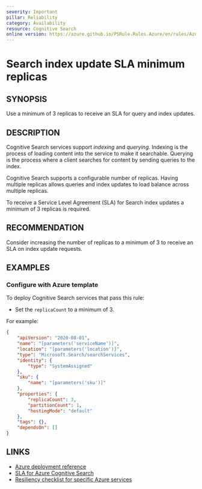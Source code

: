 ```yaml
---
severity: Important
pillar: Reliability
category: Availability
resource: Cognitive Search
online version: https://azure.github.io/PSRule.Rules.Azure/en/rules/Azure.Search.IndexSLA/
---
```


# Search index update SLA minimum replicas

## SYNOPSIS

Use a minimum of 3 replicas to receive an SLA for query and index updates.

## DESCRIPTION

Cognitive Search services support _indexing_ and _querying_.
Indexing is the process of loading content into the service to make it searchable.
Querying is the process where a client searches for content by sending queries to the index.

Cognitive Search supports a configurable number of replicas.
Having multiple replicas allows queries and index updates to load balance across multiple replicas.

To receive a Service Level Agreement (SLA) for Search index updates a minimum of 3 replicas is required.

## RECOMMENDATION

Consider increasing the number of replicas to a minimum of 3 to receive an SLA on index update requests.

## EXAMPLES

### Configure with Azure template

To deploy Cognitive Search services that pass this rule:

- Set the `replicaCount` to a minimum of 3.

For example:

```json
{
    "apiVersion": "2020-08-01",
    "name": "[parameters('serviceName')]",
    "location": "[parameters('location')]",
    "type": "Microsoft.Search/searchServices",
    "identity": {
        "type": "SystemAssigned"
    },
    "sku": {
        "name": "[parameters('sku')]"
    },
    "properties": {
        "replicaCount": 3,
        "partitionCount": 1,
        "hostingMode": "default"
    },
    "tags": {},
    "dependsOn": []
}
```

## LINKS

- [Azure deployment reference](https://docs.microsoft.com/azure/templates/microsoft.search/searchservices#searchserviceproperties-object)
- [SLA for Azure Cognitive Search](https://azure.microsoft.com/support/legal/sla/search)
- [Resiliency checklist for specific Azure services](https://docs.microsoft.com/azure/architecture/checklist/resiliency-per-service#search)
